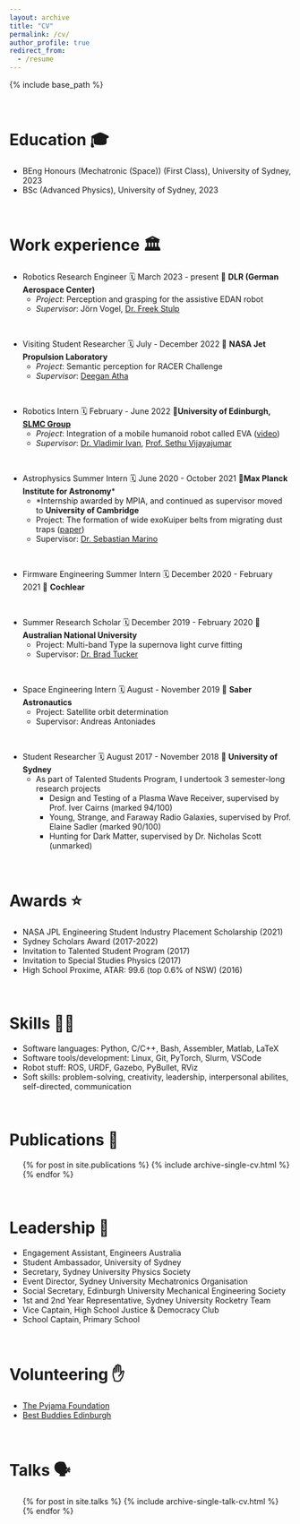 ```yaml
---
layout: archive
title: "CV"
permalink: /cv/
author_profile: true
redirect_from:
  - /resume
---
```


{% include base_path %}

&nbsp;

Education 🎓
======
* BEng Honours (Mechatronic (Space)) (First Class), University of Sydney, 2023
* BSc (Advanced Physics), University of Sydney, 2023

&nbsp;

Work experience 🏛️
======
* Robotics Research Engineer 🗓️ March 2023 - present 📍 **DLR (German Aerospace Center)**
  * _Project_: Perception and grasping for the assistive EDAN robot
  * _Supervisor_: Jörn Vogel, [Dr. Freek Stulp](http://www.freekstulp.net/)

     

* Visiting Student Researcher 🗓️ July - December 2022 📍 **NASA Jet Propulsion Laboratory**
  * _Project_: Semantic perception for RACER Challenge
  * _Supervisor_: [Deegan Atha](https://www-robotics.jpl.nasa.gov/who-we-are/people/deegan_atha/)

     

* Robotics Intern 🗓️ February - June 2022 📍**University of Edinburgh, [SLMC Group](https://web.inf.ed.ac.uk/slmc)**
  * _Project_: Integration of a mobile humanoid robot called EVA ([video](https://youtu.be/nMkcBbofDY0))
  * _Supervisor_: [Dr. Vladimir Ivan](https://vladimirivan.wordpress.com/), [Prof. Sethu Vijayajumar](https://homepages.inf.ed.ac.uk/svijayak/)

     

* Astrophysics Summer Intern 🗓️ June 2020 - October 2021 📍**Max Planck Institute for Astronomy***
  * *Internship awarded by MPIA, and continued as supervisor moved to **University of Cambridge** 
  * Project: The formation of wide exoKuiper belts from migrating dust traps ([paper](https://arxiv.org/pdf/2110.04007.pdf))
  * Supervisor: [Dr. Sebastian Marino](https://sebamarino.github.io/)

     

* Firmware Engineering Summer Intern 🗓️ December 2020 - February 2021 📍 **Cochlear**

     

* Summer Research Scholar 🗓️ December 2019 - February 2020 📍 **Australian National University**
  * Project: Multi-band Type Ia supernova light curve fitting
  * Supervisor: [Dr. Brad Tucker](https://www.mso.anu.edu.au/~brad/)

     

* Space Engineering Intern 🗓️ August - November 2019 📍 **Saber Astronautics**
  * Project: Satellite orbit determination
  * Supervisor: Andreas Antoniades

     

* Student Researcher 🗓️ August 2017 - November 2018 📍 **University of Sydney**
  * As part of Talented Students Program, I undertook 3 semester-long research projects
    * Design and Testing of a Plasma Wave Receiver, supervised by Prof. Iver Cairns (marked 94/100)
    * Young, Strange, and Faraway Radio Galaxies, supervised by Prof. Elaine Sadler (marked 90/100)
    * Hunting for Dark Matter, supervised by Dr. Nicholas Scott (unmarked)

&nbsp;

Awards ⭐
======
* NASA JPL Engineering Student Industry Placement Scholarship (2021)
* Sydney Scholars Award (2017-2022)
* Invitation to Talented Student Program (2017)
* Invitation to Special Studies Physics (2017)
* High School Proxime, ATAR: 99.6 (top 0.6% of NSW) (2016)

&nbsp;

Skills 👩‍💻
======
* Software languages: Python, C/C++, Bash, Assembler, Matlab, LaTeX
* Software tools/development: Linux, Git, PyTorch, Slurm, VSCode 
* Robot stuff: ROS, URDF, Gazebo, PyBullet, RViz
* Soft skills: problem-solving, creativity, leadership, interpersonal abilites, self-directed, communication

&nbsp;

Publications 📜
======
  <ul>{% for post in site.publications %}
    {% include archive-single-cv.html %}
  {% endfor %}</ul>

&nbsp;

Leadership 🚀
======
* Engagement Assistant, Engineers Australia
* Student Ambassador, University of Sydney
* Secretary, Sydney University Physics Society
* Event Director, Sydney University Mechatronics Organisation
* Social Secretary, Edinburgh University Mechanical Engineering Society
* 1st and 2nd Year Representative, Sydney University Rocketry Team
* Vice Captain, High School Justice & Democracy Club
* School Captain, Primary School

&nbsp;

Volunteering ✋
======
* [The Pyjama Foundation](https://thepyjamafoundation.com/about-us/)
* [Best Buddies Edinburgh](https://www.bestbuddies.org/scotland/)

&nbsp;

Talks 🗣️
======
  <ul>{% for post in site.talks %}
    {% include archive-single-talk-cv.html %}
  {% endfor %}</ul>